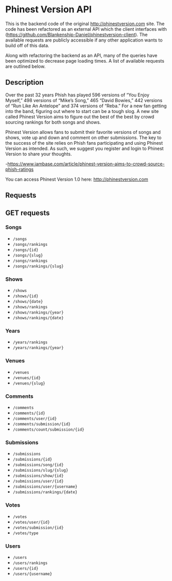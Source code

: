 # Phinest Version API

This is the backend code of the original http://phinestversion.com site. The
code has been refactored as an external API which the client interfaces with
(https://github.com/Blankenship-Daniel/phinestversion-client). The available
requests are publicly accessible if any other application wants to build off
of this data.

Along with refactoring the backend as an API, many of the queries have been
optimized to decrease page loading times. A list of available requests are
outlined below.

## Description

Over the past 32 years Phish has played 596 versions of “You Enjoy Myself,” 498 versions of “Mike’s Song,” 465 “David Bowies,” 442 versions of “Run Like An Antelope” and 374 versions of “Reba.” For a new fan getting into the band, figuring out where to start can be a tough slog. A new site called Phinest Version aims to figure out the best of the best by crowd sourcing rankings for both songs and shows.

Phinest Version allows fans to submit their favorite versions of songs and shows, vote up and down and comment on other submissions. The key to the success of the site relies on Phish fans participating and using Phinest Version as intended. As such, we suggest you register and login to Phinest Version to share your thoughts.

-https://www.jambase.com/article/phinest-version-aims-to-crowd-source-phish-ratings

You can access Phinest Version 1.0 here: http://phinestversion.com

## Requests

## GET requests

### Songs

* `/songs`
* `/songs/rankings`
* `/songs/{id}`
* `/songs/{slug}`
* `/songs/rankings`
* `/songs/rankings/{slug}`

### Shows

* `/shows`
* `/shows/{id}`
* `/shows/{date}`
* `/shows/rankings`
* `/shows/rankings/{year}`
* `/shows/rankings/{date}`

### Years

* `/years/rankings`
* `/years/rankings/{year}`

### Venues

* `/venues`
* `/venues/{id}`
* `/venues/{slug}`

### Comments

* `/comments`
* `/comments/{id}`
* `/comments/user/{id}`
* `/comments/submission/{id}`
* `/comments/count/submission/{id}`

### Submissions

* `/submissions`
* `/submissions/{id}`
* `/submissions/song/{id}`
* `/submissions/slug/{slug}`
* `/submissions/show/{id}`
* `/submissions/user/{id}`
* `/submissions/user/{username}`
* `/submissions/rankings/{date}`

### Votes

* `/votes`
* `/votes/user/{id}`
* `/votes/submission/{id}`
* `/votes/type`

### Users

* `/users`
* `/users/rankings`
* `/users/{id}`
* `/users/{username}`
